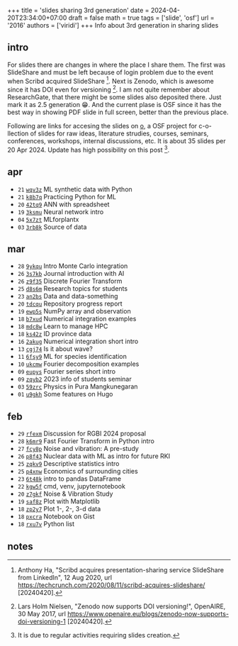 +++
title = 'slides sharing 3rd generation'
date = 2024-04-20T23:34:00+07:00
draft = false
math = true
tags = ['slide', 'osf']
url = '2016'
authors = ['viridi']
+++
Info about 3rd generation in sharing slides <!--more-->


## intro
For slides there are changes in where the place I share them. The first was SlideShare and must be left because of login problem due to the event when Scribd acquired SlideShare [^ha_2020]. Next is Zenodo, which is awesome since it has DOI even for versioning [^nielsen_2017]. I am not quite remember about ResearchGate, that there might be some slides also deposited there. Just mark it as 2.5 generation :grin:. And the current plase is OSF since it has the best way in showing PDF slide in full screen, better than the previous place.


Following are links for accesing the slides on [o](https://osf.io/gv8h5/), a OSF project for c-o-llection of slides for raw ideas, literature strudies, courses, seminars, conferences, workshops, internal discussions, etc. It is about 35 slides per 20 Apr 2024. Update has high possibility on this post [^update].


## apr
+ `21` [`wqv3z`](https://osf.io/wqv3z) ML synthetic data with Python
+ `21` [`k8b7q`](https://osf.io/k8b7q) Practicing Python for ML
+ `20` [`42tq9`](https://osf.io/42tq9) ANN with spreadsheet
+ `19` [`3ksmu`](https://osf.io/3ksmu) Neural network intro
+ `04` [`5x7zt`](https://osf.io/5x7zt) MLforplantx
+ `03` [`3rb8k`](https://osf.io/3rb8k) Source of data


## mar
+ `28` [`9ykqu`](https://osf.io/9ykqu) Intro Monte Carlo integration
+ `26` [`3s7kb`](https://osf.io/3s7kb) Journal introduction with AI
+ `26` [`z9f35`](https://osf.io/z9f35) Discrete Fourier Transform
+ `25` [`d8s6m`](https://osf.io/d8s6m) Research topics for students
+ `23` [`an2bs`](https://osf.io/an2bs) Data and data-something
+ `20` [`tdcqu`](https://osf.io/tdcqu) Repository progress report
+ `19` [`ewp5s`](https://osf.io/ewp5s) NumPy array and observation
+ `18` [`b7xud`](https://osf.io/b7xud) Numerical integration examples
+ `18` [`mdc8w`](https://osf.io/mdc8w) Learn to manage HPC
+ `18` [`ks42z`](https://osf.io/ks42z) ID province data
+ `16` [`2akug`](https://osf.io/2akug) Numerical integration short intro
+ `13` [`cgj74`](https://osf.io/cgj74) Is it about wave?
+ `11` [`6fsy9`](https://osf.io/6fsy9) ML for species identification
+ `10` [`ukcmw`](https://osf.io/ukcmw) Fourier decomposition examples
+ `09` [`eupys`](https://osf.io/eupys) Fourier series short intro
+ `09` [`zqyb2`](https://osf.io/zqyb2) 2023 info of students seminar
+ `03` [`59zrc`](https://osf.io/59zrc) Physics in Pura Mangkunegaran
+ `01` [`u9gkh`](https://osf.io/u9gkh) Some features on Hugo


## feb
+ `29` [`rfexm`](https://osf.io/rfexm) Discussion for RGBI 2024 proposal
+ `28` [`k6mr9`](https://osf.io/k6mr9) Fast Fourier Transform in Python intro
+ `27` [`fcy8p`](https://osf.io/fcy8p) Noise and vibration: A pre-study
+ `26` [`p8f43`](https://osf.io/p8f43) Nuclear data with ML as intro for future RKI
+ `25` [`zqkv9`](https://osf.io/zqkv9) Descriptive statistics intro
+ `25` [`p4xnw`](https://osf.io/p4xnw) Economics of surrounding cities
+ `23` [`6t48k`](https://osf.io/6t48k) intro to pandas DataFrame
+ `22` [`kgw5f`](https://osf.io/kgw5f) cmd, venv, jupyternotebook
+ `20` [`z7gkf`](https://osf.io/z7gkf) Noise & Vibration Study
+ `19` [`saf8z`](https://osf.io/saf8z) Plot with Matplotlib
+ `18` [`zp2y7`](https://osf.io/zp2y7) Plot 1-, 2-, 3-d data
+ `18` [`pxcra`](https://osf.io/pxcra) Notebook on Gist
+ `18` [`rxu7v`](https://osf.io/rxu7v) Python list


## notes
[^ha_2020]: Anthony Ha, "Scribd acquires presentation-sharing service SlideShare from LinkedIn", 12 Aug 2020, url https://techcrunch.com/2020/08/11/scribd-acquires-slideshare/ [20240420].
[^nielsen_2017]: Lars Holm Nielsen, "Zenodo now supports DOI versioning!", OpenAIRE, 30 May 2017, url https://www.openaire.eu/blogs/zenodo-now-supports-doi-versioning-1 [20240420].
[^update]: It is due to regular activities requiring slides creation.
